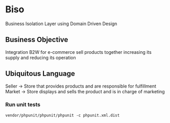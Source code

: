 # Biso
Business Isolation Layer using Domain Driven Design

## Business Objective
Integration B2W for e-commerce sell products together increasing its supply and reducing its operation


## Ubiquitous Language

Seller -> Store that provides products and are responsible for fulfillment
Market -> Store displays and sells the product and is in charge of marketing


### Run unit tests
``
vendor/phpunit/phpunit/phpunit -c phpunit.xml.dist
``